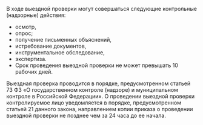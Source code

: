 В ходе выездной проверки могут совершаться следующие контрольные (надзорные) действия:
- осмотр,
- опрос;
- получение письменных объяснений,
- истребование документов,
- инструментальное обследование,
- экспертиза.
- Срок проведения выездной проверки не может превышать 10 рабочих дней.

Выездная проверка проводится в порядке, предусмотренном статьей 73 ФЗ «О государственном контроле (надзоре) и муниципальном контроле в Российской Федерации». О проведении выездной проверки контролируемое лицо уведомляется в порядке, предусмотренном статьей 21 данного закона, направлением копии приказа о проведении выездной проверки не позднее чем за 24 часа до ее начала.
